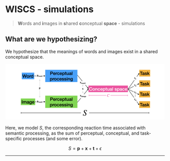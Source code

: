 # WISCS - simulations
> **W**ords and **i**mages in **s**hared **c**onceptual **space** - simulations

## What are we hypothesizing?

We hypothesize that the meanings of words and images exist in a shared conceptual space.

![alt text](figs/main.png)

Here, we model $S$, the corresponding reaction time associated with semantic processing, as the sum of perceptual, conceptual, and task-specific processes (and some error). 

$$
S = \mathbf{p} + \mathbf{x} + \mathbf{t} + \epsilon
$$

---
